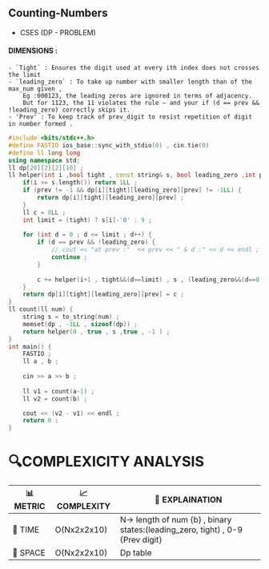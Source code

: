 ## Counting-Numbers
- CSES (DP - PROBLEM)
  
#### DIMENSIONS :
    - `Tight` : Ensures the digit used at every ith index does not crosses the limit
    - `leading_zero` : To take up number with smaller length than of the max_num given ,
        Eg :000123, the leading zeros are ignored in terms of adjacency.
        But for 1123, the 11 violates the rule — and your if (d == prev && !leading_zero) correctly skips it. 
    - 'Prev' : To keep track of prev_digit to resist repetition of digit in number formed .


```cpp
#include <bits/stdc++.h>
#define FASTIO ios_base::sync_with_stdio(0) , cin.tie(0) 
#define ll long long 
using namespace std;
ll dp[20][2][2][10] ;
ll helper(int i ,bool tight , const string& s, bool leading_zero ,int prev) {
    if(i >= s.length()) return 1LL ;
    if (prev != -1 && dp[i][tight][leading_zero][prev] != -1LL) {
        return dp[i][tight][leading_zero][prev] ;
    }
    ll c = 0LL ;
    int limit = (tight) ? s[i]-'0' : 9 ;
    
    for (int d = 0 ; d <= limit ; d++) {
        if (d == prev && !leading_zero) {
            // cout << "at prev :"  << prev << " & d :" << d << endl ;
            continue ;
        }
            
        c += helper(i+1 , tight&&(d==limit) , s , (leading_zero&&(d==0)) , d );
    }
    return dp[i][tight][leading_zero][prev] = c ;
}
ll count(ll num) {
    string s = to_string(num) ;
	memset(dp , -1LL , sizeof(dp)) ;
	return helper(0 , true , s ,true , -1 ) ;
}
int main() {
    FASTIO ;
	ll a , b ;
	
	cin >> a >> b ;
	
	ll v1 = count(a-1) ;
	ll v2 = count(b) ;

	cout << (v2 - v1) << endl ;
	return 0 ;
}
```


# 🔍COMPLEXICITY ANALYSIS

| 📊 METRIC  | 📈 COMPLEXITY	  |  🧩 EXPLAINATION |
|-----------|-------------|------------|
| 🧭 TIME  |    O(Nx2x2x10) | N-> length of num {b} , binary states:(leading_zero, tight) , 0-9 {Prev digit} |
| 🧠 SPACE |   O(Nx2x2x10)        | Dp table |

